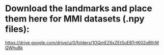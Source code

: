 # Download the landmarks and place them here for MMI datasets (.npy files):

https://drive.google.com/drive/u/0/folders/1OQmEZ6xZEtSuEBTrtK02oBIIrMQWhu8k
